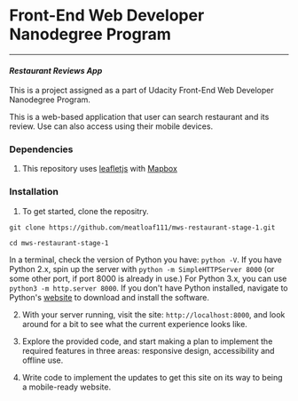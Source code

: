 # Front-End Web Developer Nanodegree Program
---
#### _Restaurant Reviews App_


This is a project assigned as a part of Udacity Front-End Web Developer Nanodegree Program.

This is a web-based application that user can search restaurant and its review.
Use can also access using their mobile devices.

### Dependencies

1. This repository uses [leafletjs](https://leafletjs.com/) with [Mapbox](https://www.mapbox.com/)


### Installation

1. To get started, clone the repositry.

`git clone https://github.com/meatloaf111/mws-restaurant-stage-1.git`

`cd mws-restaurant-stage-1`

In a terminal, check the version of Python you have: `python -V`. If you have Python 2.x, spin up the server with `python -m SimpleHTTPServer 8000` (or some other port, if port 8000 is already in use.) For Python 3.x, you can use `python3 -m http.server 8000`. If you don't have Python installed, navigate to Python's [website](https://www.python.org/) to download and install the software.

2. With your server running, visit the site: `http://localhost:8000`, and look around for a bit to see what the current experience looks like.

3. Explore the provided code, and start making a plan to implement the required features in three areas: responsive design, accessibility and offline use.

4. Write code to implement the updates to get this site on its way to being a mobile-ready website.



